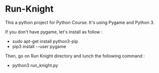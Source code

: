 # Run-Knight

This a python project for Python Course.
It's using Pygame and Python 3.

If you don't have pygame, let's install as follow :
 * sudo apt-get install python3-pip
 * pip3 install --user pygame
 
Then, go on Run Knight directory and lunch the following command :
 * python3 run_knight.py
